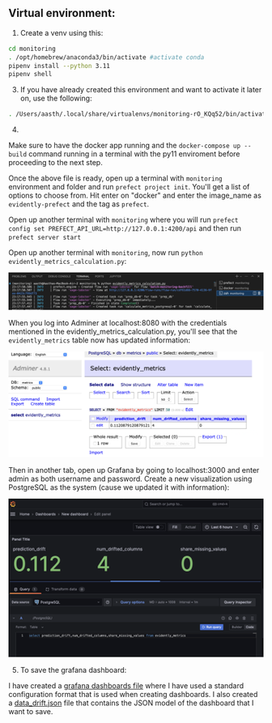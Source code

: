 ## Virtual environment:

 1. Create a venv using this:
 ```bash
 cd monitoring
 . /opt/homebrew/anaconda3/bin/activate #activate conda
pipenv install --python 3.11
pipenv shell
 ```

 3. If you have already created this environment and want to activate it later on, use the following:
 ```bash
 . /Users/aasth/.local/share/virtualenvs/monitoring-rO_KQq52/bin/activate
 ```

 4.
 
 Make sure to have the docker app running and the `docker-compose up --build` command running in a terminal with the py11 enviroment before proceeding to the next step.

Once the above file is ready, open up a terminal with `monitoring` environment and folder and run `prefect project init`. You'll get a list of options to choose from. Hit enter on "docker" and enter the image_name as `evidently-prefect` and the tag as `prefect`.

Open up another terminal with `monitoring` where you will run `prefect config set PREFECT_API_URL=http://127.0.0.1:4200/api` and then run `prefect server start`

Open up another terminal with `monitoring`, now run `python evidently_metrics_calculation.py`:

<img src="./images/terminal.png" width=700>

When you log into Adminer at localhost:8080 with the credentials mentioned in the evidently_metrics_calculation.py, you'll see that the `evidently_metrics` table now has updated information:

<img src="./images/adminer.png" width=700>

Then in another tab, open up Grafana by going to localhost:3000 and enter admin as both username and password. Create a new visualization using PostgreSQL as the system (cause we updated it with information):

<img src="./images/grafana.png" width=700>


5. To save the grafana dashboard:

I have created a [grafana dashboards file](./config/grafana_dashboards.yaml) where I have used a standard configuration format that is used when creating dashboards. I also created a [data_drift.json](./dashboards/data_drift.json) file that contains the JSON model of the dashboard that I want to save.
